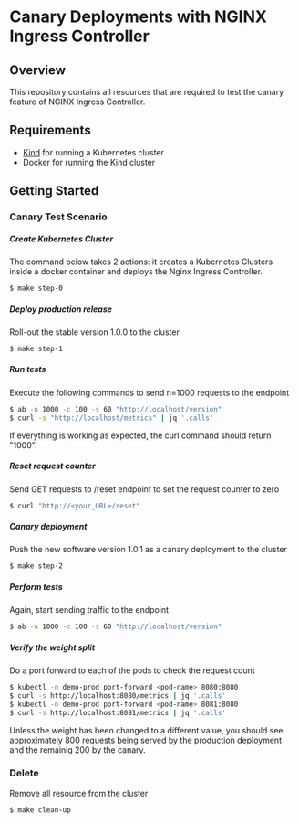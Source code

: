 # Canary Deployments with NGINX Ingress Controller
## Overview
This repository contains all resources that are required to test the canary feature of NGINX Ingress Controller. 

## Requirements
* [Kind](https://github.com/kubernetes-sigs/kind/) for running a Kubernetes cluster
* Docker for running the Kind cluster

## Getting Started

### Canary Test Scenario

##### Create Kubernetes Cluster

The command below takes 2 actions: it creates a Kubernetes Clusters inside a docker container and deploys the Nginx Ingress Controller.

```bash
$ make step-0
```

##### Deploy production release  
Roll-out the stable version 1.0.0 to the cluster
```bash
$ make step-1
```

##### Run tests 
Execute the following commands to send n=1000 requests to the endpoint
```bash
$ ab -n 1000 -c 100 -s 60 "http://localhost/version"
$ curl -s "http://localhost/metrics" | jq '.calls'
```
If everything is working as expected, the curl command should return "1000".

##### Reset request counter  
Send GET requests to /reset endpoint to set the request counter to zero
```bash
$ curl "http://<your_URL>/reset"
```

##### Canary deployment  
Push the new software version 1.0.1 as a canary deployment to the cluster
```bash
$ make step-2
```

##### Perform tests  
Again, start sending traffic to the endpoint
```bash
$ ab -n 1000 -c 100 -s 60 "http://localhost/version"
```

##### Verify the weight split  
Do a port forward to each of the pods to check the request count
```bash
$ kubectl -n demo-prod port-forward <pod-name> 8080:8080
$ curl -s http://localhost:8080/metrics | jq '.calls'
$ kubectl -n demo-prod port-forward <pod-name> 8081:8080
$ curl -s http://localhost:8081/metrics | jq '.calls'
```
Unless the weight has been changed to a different value, you should see approximately 800 requests being served by the production deployment and the remainig 200 by the canary. 

### Delete
Remove all resource from the cluster 
```bash
$ make clean-up
```
